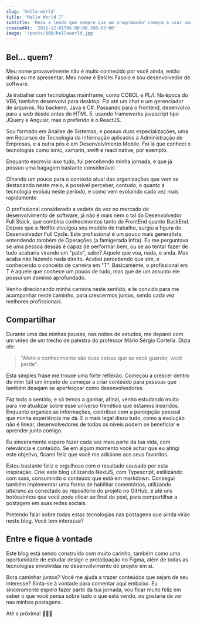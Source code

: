 ```yaml
---
slug: 'hello-world'
title: 'Hello World 🥳'
subtitle: 'Reza a lenda que sempre que um programador começa a usar uma nova tecnologia, para ter sorte em sua nova empreitada, deve iniciar com "Hello World". Eu é que não ia ser bobo de arriscar logo agora com meu blog, né? Deixa pro próximo framework javascript que eu for testar.'
createdAt: '2021-12-01T06:00:00.300-03:00'
image: '/posts/000/helloworld.jpg'
---
```


## Bel... quem?

Meu nome provavelmente não é muito conhecido por você ainda, então deixa eu me apresentar. Meu nome é Belclei Fasolo e sou desenvolvedor de software.

Já trabalhei com tecnologias mainframe, como COBOL e PL/I. Na época do VB6, também desenvolvi para desktop. Fiz até um chat e um gerenciador de arquivos.
No backend, Java e C#. Passando para o frontend, desenvolvo para a web desde antes do HTML 5, usando frameworks javascript tipo JQuery e Angular, mas o preferido é o ReactJS.

Sou formado em Analise de Sistemas, e possuo duas especializações, uma em Recursos de Tecnologia da Informação aplicados à Administração de Empresas, e a outra pós é em Desenvolvimento Mobile. Foi lá que conheci o tecnologias como ionic, xamarin, swift e react native, por exemplo.

Enquanto escrevia isso tudo, fui percebendo minha jornada, e que já possuo uma bagagem bastante considerável.

Olhando um pouco para o contexto atual das organizações que vem se destacando neste meio, é possível perceber, contudo, o quanto a tecnologia evoluiu neste período, e como vem evoluindo cada vez mais rapidamente.

O profissional considerado a vedete da vez no mercado de desenvolvimento de software, já não é mais nem o tal do Desenvolvedor Full Stack, que combina conhecimentos tanto de FrontEnd quanto BackEnd. Depois que a Netflix divulgou seu modelo de trabalho, surgiu a figura do Desenvolvedor Full Cycle. Este profissional é um pouco mais generalista, entendendo também de Operações (a famigerada Infra). Eu me perguntava se uma pessoa dessas é capaz de performar bem, ou se ao tentar fazer de tudo acabaria virando um "pato", sabe? Aquele que voa, nada, e anda. Mas acaba não fazendo nada direito. Acabei percebendo que sim, e conhecendo o conceito de carreira em "T". Basicamente, o profissional em T é aquele que conhece um pouco de tudo, mas que de um assunto ele possui um domínio aprofundado.

Venho direcionando minha carreira neste sentido, e te convido para me acompanhar neste caminho, para crescermos juntos, sendo cada vez melhores profissionais.

## Compartilhar

Durante uma das minhas pausas, nas noites de estudos, me deparei com um vídeo de um trecho de palestra do professor Mário Sérgio Cortella. Dizia ele:

> "Afeto e conhecimento são duas coisas que se você guardar, você perde".

Esta simples frase me trouxe uma forte reflexão. Começou a crescer dentro de mim (úi) um ímpeto de começar a criar conteúdo para pessoas que também desejam se aperfeiçoar como desenvolvedores.

Faz todo o sentido, e só temos a ganhar, afinal, venho estudando muito para me atualizar sobre esse universo frenético que estamos inseridos. Enquanto organizo as informações, contribuo com a percepção pessoal que minha experiência me dá. E o mais legal disso tudo, como a evolução não é linear, desenvolvedores de todos os níveis podem se beneficiar e aprender junto comigo.

Eu sinceramente espero fazer cada vez mais parte da tua vida, com relevância e conteúdo. Se em algum momento você achar que eu atingi este objetivo, ficarei feliz que você me adicione aos seus favoritos.

Estou bastante feliz e orgulhoso com o resultado causado por esta inspiração. Criei este blog utilizando NextJS, com Typescript, estilizando com sass, consumindo o conteúdo que está em markdown. Consegui também implementar uma forma de habilitar comentários, utilizando _utteranc.es_ conectado ao repositório do projeto no GitHub, e até uns botõezinhos que você pode clicar ao final do post, para compartilhar a postagem em suas redes sociais.

Pretendo falar sobre todas estas tecnologias nas postagens que ainda virão neste blog. Você tem interesse?

## Entre e fique à vontade

Este blog está sendo construído com muito carinho, também como uma oportunidade de estudar design e prototipação no Figma, além de todas as tecnologias envolvidas no desenvolvimento do projeto em si.

Bora caminhar juntos? Você me ajuda a trazer conteúdos que sejam de seu interesse? Sinta-se à vontade para comentar aqui embaixo. Eu sinceramente espero fazer parte da tua jornada, vou ficar muito feliz em saber o que você pensa sobre tudo o que está vendo, ou gostaria de ver nas minhas postagens.

Até a próxima! 👨🏻‍💻
